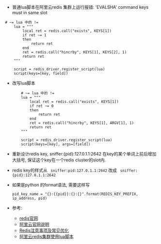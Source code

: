 +  普通lua脚本在阿里云redis 集群上运行报错: 'EVALSHA' command keys must in same slot 

  ```
  # ~= lua 中的 !=
      lua = """
          local ret = redis.call("exists", KEYS[1])
          if ret ~= 1
          then
              return ret
          end
          ret = redis.call("hincrby", KEYS[1], KEYS[2], 1)
          return ret
      """
  
      script = redis_driver.register_script(lua)
      script(keys=[key, field])
  ```

+ 改写lua脚本

  ```
      # ~= lua 中的 !=
      lua = """
          local ret = redis.call("exists", KEYS[1])
          if ret ~= 0
          then
              return ret
          end
          ret = redis.call("hincrby", KEYS[1], ARGV[1], 1)
          return ret
      """
  
      script = redis_driver.register_script(lua)
      script(keys=[key], args=[field])
  ```

+  重新设计redis key,  sniffer:{pid}:127.0.1.1:2642 在key的某个单词上前后增加大括号, 保证这个key在一个redis cluster的slot内. 

  +  redis key的样式从 ` sniffer:pid:127.0.1.1:2642` 改成 ` sniffer:{pid}:127.0.1.1:2642`

  + 如果是python 的format语法, 需要这样写

    ```
    pid_key_name = "{}:{{pid}}:{}:{}".format(REDIS_KEY_PREFIX, ip_address, pid)
    ```

    

+ 参考:

  + [redis官网]( https://redis.io/topics/cluster-spec )
  + [阿里云官网说明]( https://tech.antfin.com/docs/2/92942 )
  + [Redis注意事项及常见优化](https://nicky-chen.github.io/2018/08/07/cache-redis-optimize/)
  + [阿里云redis集群使用lua脚本]( https://blog.csdn.net/mushuntaosama/article/details/78788254 )